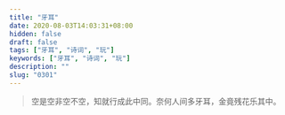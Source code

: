 ```yaml
---
title: "牙耳"
date: 2020-08-03T14:03:31+08:00
hidden: false
draft: false
tags: ["牙耳", "诗词", "玩"]
keywords: ["牙耳", "诗词", "玩"]
description: ""
slug: "0301"
---
```


> 空是空非空不空，知就行成此中同。奈何人间多牙耳，金竟残花乐其中。
<!--more-->